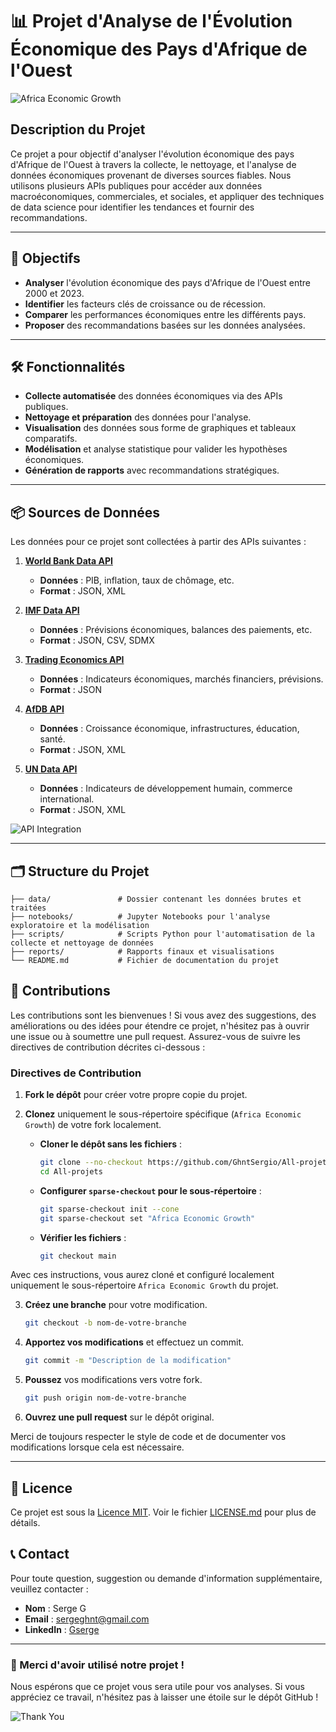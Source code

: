 # 📊 Projet d'Analyse de l'Évolution Économique des Pays d'Afrique de l'Ouest

![Africa Economic Growth](https://via.placeholder.com/800x200.png?text=Africa+Economic+Growth)

## Description du Projet

Ce projet a pour objectif d'analyser l'évolution économique des pays d'Afrique de l'Ouest à travers la collecte, le nettoyage, et l'analyse de données économiques provenant de diverses sources fiables. Nous utilisons plusieurs APIs publiques pour accéder aux données macroéconomiques, commerciales, et sociales, et appliquer des techniques de data science pour identifier les tendances et fournir des recommandations.

---

## 🚀 Objectifs

- **Analyser** l'évolution économique des pays d'Afrique de l'Ouest entre 2000 et 2023.
- **Identifier** les facteurs clés de croissance ou de récession.
- **Comparer** les performances économiques entre les différents pays.
- **Proposer** des recommandations basées sur les données analysées.

---

## 🛠️ Fonctionnalités

- **Collecte automatisée** des données économiques via des APIs publiques.
- **Nettoyage et préparation** des données pour l'analyse.
- **Visualisation** des données sous forme de graphiques et tableaux comparatifs.
- **Modélisation** et analyse statistique pour valider les hypothèses économiques.
- **Génération de rapports** avec recommandations stratégiques.

---

## 📦 Sources de Données

Les données pour ce projet sont collectées à partir des APIs suivantes :

1. **[World Bank Data API](https://datahelpdesk.worldbank.org/knowledgebase/articles/889392-about-the-indicators-api-documentation)**
   - **Données** : PIB, inflation, taux de chômage, etc.
   - **Format** : JSON, XML

2. **[IMF Data API](https://data.imf.org/API)**
   - **Données** : Prévisions économiques, balances des paiements, etc.
   - **Format** : JSON, CSV, SDMX

3. **[Trading Economics API](https://tradingeconomics.com/API)**
   - **Données** : Indicateurs économiques, marchés financiers, prévisions.
   - **Format** : JSON


4. **[AfDB API](https://dataportal.opendataforafrica.org/api)**
   - **Données** : Croissance économique, infrastructures, éducation, santé.
   - **Format** : JSON, XML

5. **[UN Data API](https://data.un.org/Host.aspx?Content=API)**
   - **Données** : Indicateurs de développement humain, commerce international.
   - **Format** : JSON, XML

![API Integration](https://via.placeholder.com/400x200.png?text=API+Integration)

---

## 🗂️ Structure du Projet

```plaintext
├── data/               # Dossier contenant les données brutes et traitées
├── notebooks/          # Jupyter Notebooks pour l'analyse exploratoire et la modélisation
├── scripts/            # Scripts Python pour l'automatisation de la collecte et nettoyage de données
├── reports/            # Rapports finaux et visualisations
└── README.md           # Fichier de documentation du projet
````

## 📝 Contributions

Les contributions sont les bienvenues ! Si vous avez des suggestions, des améliorations ou des idées pour étendre ce projet, n'hésitez pas à ouvrir une issue ou à soumettre une pull request. Assurez-vous de suivre les directives de contribution décrites ci-dessous :

### Directives de Contribution

1. **Fork le dépôt** pour créer votre propre copie du projet.
2. **Clonez** uniquement le sous-répertoire spécifique (`Africa Economic Growth`) de votre fork localement.

   - **Cloner le dépôt sans les fichiers** :
     ```bash
     git clone --no-checkout https://github.com/GhntSergio/All-projets.git
     cd All-projets
     ```

   - **Configurer `sparse-checkout` pour le sous-répertoire** :
     ```bash
     git sparse-checkout init --cone
     git sparse-checkout set "Africa Economic Growth"
     ```

   - **Vérifier les fichiers** :
     ```bash
     git checkout main
     ```

Avec ces instructions, vous aurez cloné et configuré localement uniquement le sous-répertoire `Africa Economic Growth` du projet.

3. **Créez une branche** pour votre modification.
    ```bash
    git checkout -b nom-de-votre-branche
    ```
4. **Apportez vos modifications** et effectuez un commit.
    ```bash
    git commit -m "Description de la modification"
    ```
5. **Poussez** vos modifications vers votre fork.
    ```bash
    git push origin nom-de-votre-branche
    ```
6. **Ouvrez une pull request** sur le dépôt original.

Merci de toujours respecter le style de code et de documenter vos modifications lorsque cela est nécessaire.

---

## 📜 Licence

Ce projet est sous la [Licence MIT](https://github.com/GhntSergio/All-projets/blob/main/Africa%20Economic%20Growth/LICENSE.md). Voir le fichier [LICENSE.md](https://github.com/GhntSergio/All-projets/blob/main/Africa%20Economic%20Growth/LICENSE.md) pour plus de détails.


## 📞 Contact

Pour toute question, suggestion ou demande d'information supplémentaire, veuillez contacter :
- **Nom** : Serge G
- **Email** : sergeghnt@gmail.com
- **LinkedIn** : [Gserge](https://www.linkedin.com/in/gserge/)

---

### 🎉 Merci d'avoir utilisé notre projet !

Nous espérons que ce projet vous sera utile pour vos analyses. Si vous appréciez ce travail, n'hésitez pas à laisser une étoile sur le dépôt GitHub !

![Thank You](https://via.placeholder.com/800x200.png?text=Thank+You)

